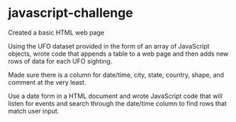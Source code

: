# javascript-challenge

Created a basic HTML web page

Using the UFO dataset provided in the form of an array of JavaScript objects, wrote code that appends a table to a web page and then adds new rows of data for each UFO sighting.

Made sure there is a column for date/time, city, state, country, shape, and comment at the very least.

Use a date form in a HTML document and wrote JavaScript code that will listen for events and search through the date/time column to find rows that match user input.
